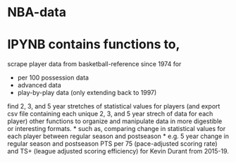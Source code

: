 # NBA-data
# IPYNB contains functions to,
 scrape player data from basketball-reference since 1974 for
   * per 100 possession data
   * advanced data
   * play-by-play data (only extending back to 1997)
   
 find 2, 3, and 5 year stretches of statistical values for players (and export csv file containing each unique 2, 3, and 5 year strech of data for each player)
  other functions to organize and manipulate data in more digestible or interesting formats.
    * such as, comparing change in statistical values for each player between regular season and postseason
    * e.g. 5 year change in regular season and postseason PTS per 75 (pace-adjusted scoring rate) and TS+ (league adjusted scoring efficiency) for Kevin Durant from 2015-19.

